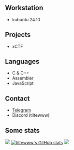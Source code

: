 ## Workstation 
- kubuntu 24.10
  
## Projects
- xCTF

## Languages
- C & C++
- Assembler
- JavaScript 

## Contact 
- [Telegram](https://t.me/hllwrldb)
- Discord (tiltewww)

## Some stats
![](http://github-profile-summary-cards.vercel.app/api/cards/profile-details?username=tiltewww&theme=default)
[![tiltewww's GitHub stats](https://github-readme-stats.vercel.app/api?username=tiltewww)](https://github.com/anuraghazra/github-readme-stats)
![](http://github-profile-summary-cards.vercel.app/api/cards/stats?username=tiltewww&theme=default)


